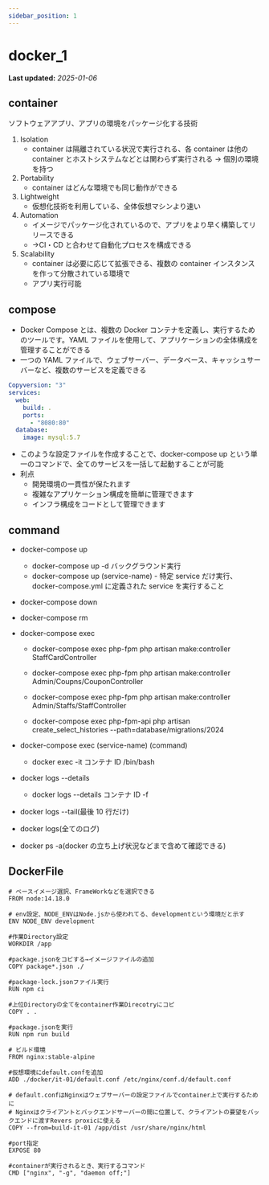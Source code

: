 ```yaml
---
sidebar_position: 1
---
```


# docker_1

**Last updated:** _2025-01-06_

## container

ソフトウェアアプリ、アプリの環境をパッケージ化する技術

1. Isolation
   - container は隔離されている状況で実行される、各 container は他の container とホストシステムなどとは関わらず実行される → 個別の環境を持つ
2. Portability
   - container はどんな環境でも同じ動作ができる
3. Lightweight
   - 仮想化技術を利用している、全体仮想マシンより速い
4. Automation
   - イメージでパッケージ化されているので、アプリをより早く構築してリリースできる
   - →CI・CD と合わせて自動化プロセスを構成できる
5. Scalability
   - container は必要に応じて拡張できる、複数の container インスタンスを作って分散されている環境で
   - アプリ実行可能

## compose

- Docker Compose とは、複数の Docker コンテナを定義し、実行するためのツールです。YAML ファイルを使用して、アプリケーションの全体構成を管理することができる
- 一つの YAML ファイルで、ウェブサーバー、データベース、キャッシュサーバーなど、複数のサービスを定義できる

```yaml
Copyversion: "3"
services:
  web:
    build: .
    ports:
      - "8080:80"
  database:
    image: mysql:5.7
```

- このような設定ファイルを作成することで、docker-compose up という単一のコマンドで、全てのサービスを一括して起動することが可能
- 利点
  - 開発環境の一貫性が保たれます
  - 複雑なアプリケーション構成を簡単に管理できます
  - インフラ構成をコードとして管理できます

## command

- docker-compose up
  - docker-compose up -d バックグラウンド実行
  - docker-compose up (service-name) - 特定 service だけ実行、docker-compose.yml に定義された service を実行すること
- docker-compose down
- docker-compose rm
- docker-compose exec

  - docker-compose exec php-fpm php artisan make:controller StaffCardController

  - docker-compose exec php-fpm php artisan make:controller Admin/Coupns/CouponController

  - docker-compose exec php-fpm php artisan make:controller Admin/Staffs/StaffController

  - docker-compose exec php-fpm-api php artisan create_select_histories --path=database/migrations/2024

- docker-compose exec (service-name) (command)

  - docker exec -it コンテナ ID /bin/bash

- docker logs --details

  - docker logs --details コンテナ ID -f

- docker logs --tail(最後 10 行だけ)
- docker logs(全てのログ)
- docker ps -a(docker の立ち上げ状況などまで含めて確認できる)

## DockerFile

```shell
# ベースイメージ選択、FrameWorkなどを選択できる
FROM node:14.18.0

# env設定、NODE_ENVはNode.jsから使われてる、developmentという環境だと示す
ENV NODE_ENV development

#作業Directory設定
WORKDIR /app

#package.jsonをコピする→イメージファイルの追加
COPY package*.json ./

#package-lock.jsonファイル実行
RUN npm ci

#上位Directoryの全てをcontainer作業Direcotryにコピ
COPY . .

#package.jsonを実行
RUN npm run build

# ビルド環境
FROM nginx:stable-alpine

#仮想環境にdefault.confを追加
ADD ./docker/it-01/default.conf /etc/nginx/conf.d/default.conf

# default.confはNginxはウェブサーバーの設定ファイルでcontainer上で実行するために
# Nginxはクライアントとバックエンドサーバーの間に位置して、クライアントの要望をバックエンドに渡すRevers proxicに使える
COPY --from=build-it-01 /app/dist /usr/share/nginx/html

#port指定
EXPOSE 80

#containerが実行されるとき、実行するコマンド
CMD ["nginx", "-g", "daemon off;"]
```
